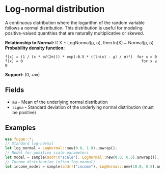 # Log-normal distribution

A continuous distribution where the logarithm of the random variable follows a normal distribution. This distribution is useful for modeling positive-valued quantities that are naturally multiplicative or skewed.

**Relationship to Normal:** If X ~ LogNormal(μ, σ), then ln(X) ~ Normal(μ, σ)
**Probability density function:**

```text
f(x) = (1 / (x * σ√(2π))) * exp(-0.5 * ((ln(x) - μ) / σ)²)  for x > 0
f(x) = 0                                                      for x ≤ 0
```

**Support:** (0, +∞)

## Fields

- `mu` - Mean of the underlying normal distribution
- `sigma` - Standard deviation of the underlying normal distribution (must be positive)

## Examples

```rust
use fugue::*;
// Standard log-normal
let log_normal = LogNormal::new(0.0, 1.0).unwrap();
// Model for positive scale parameters
let model = sample(addr!("scale"), LogNormal::new(0.0, 0.5).unwrap());
// Income distribution (often log-normal)
let income_model = sample(addr!("income"), LogNormal::new(10.0, 0.8).unwrap());
```
